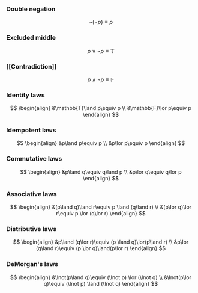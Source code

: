 ### Double negation
$$\lnot(\lnot p) \equiv p$$

### Excluded middle
$$p\lor \lnot p \equiv \mathbb{T}$$

### [[Contradiction]]
$$p\land \lnot p\equiv \mathbb{F}$$

### Identity laws
$$
\begin{align}
&\mathbb{T}\land p\equiv p  \\
&\mathbb{F}\lor p\equiv p
\end{align}
$$

### Idempotent laws
$$
\begin{align}
&p\land p\equiv p  \\
&p\lor p\equiv p
\end{align}
$$

### Commutative laws
$$
\begin{align}
&p\land q\equiv q\land p  \\
&p\lor q\equiv q\lor p
\end{align}
$$
### Associative laws
$$
\begin{align}
&(p\land q)\land r\equiv p \land (q\land r)  \\
&(p\lor q)\lor r\equiv p \lor (q\lor r)
\end{align}
$$
### Distributive laws
$$
\begin{align}
&p\land (q\lor r)\equiv (p \land q)\lor(p\land r) \\
&p\lor (q\land r)\equiv (p \lor q)\land(p\lor r)
\end{align}
$$

### DeMorgan's laws
$$
\begin{align}
&\lnot(p\land q)\equiv (\lnot p) \lor (\lnot q) \\
&\lnot(p\lor q)\equiv (\lnot p) \land (\lnot q)
\end{align}
$$
